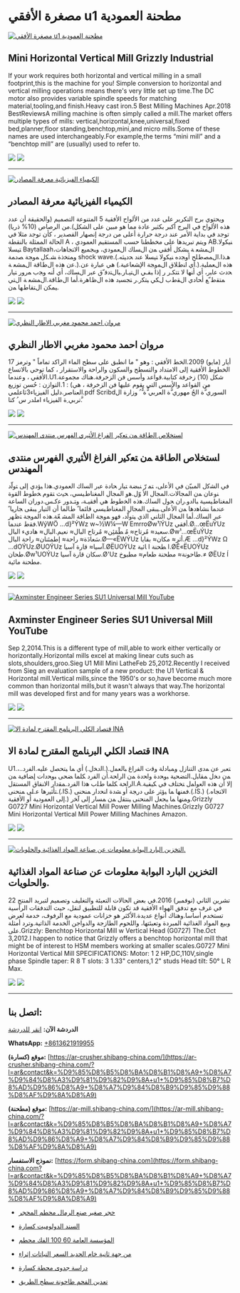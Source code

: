 # مصغرة الأفقي u1 مطحنة العمودية

<a href="https://swt.shibang-china.com/?l=ar&img&k=%D9%85%D8%B5%D8%BA%D8%B1%D8%A9+%D8%A7%D9%84%D8%A3%D9%81%D9%82%D9%8A+u1+%D9%85%D8%B7%D8%AD%D9%86%D8%A9+%D8%A7%D9%84%D8%B9%D9%85%D9%88%D8%AF%D9%8A%D8%A9" target="_blank">![مصغرة الأفقي u1 مطحنة العمودية](http://static.shibang-china.com/all-800x300/279.jpg)</a>

## Mini Horizontal Vertical Mill Grizzly Industrial
If your work requires both horizontal and vertical milling in a small footprint,this is the machine for you! Simple conversion to horizontal and vertical milling operations means there&#39;s very little set up time.The DC motor also provides variable spindle speeds for matching material,tooling,and finish.Heavy cast iron.5 Best Milling Machines Apr.2018 BestReviewsA milling machine is often simply called a mill.The market offers multiple types of mills: vertical,horizontal,knee,universal,fixed bed,planner,floor standing,benchtop,mini,and micro mills.Some of these names are used interchangeably.For example,the terms “mini mill” and a “benchtop mill” are (usually) used to refer to.


<a href="https://whatsapp.shibangsoft.com/WhatsApp.php" target="_blank" title="WhatsApp">![](http://static.shibang-china.com/icon/whatsapp.png)</a> <a href="https://swt.shibang-china.com/?l=ar&icon&k=%D9%85%D8%B5%D8%BA%D8%B1%D8%A9+%D8%A7%D9%84%D8%A3%D9%81%D9%82%D9%8A+u1+%D9%85%D8%B7%D8%AD%D9%86%D8%A9+%D8%A7%D9%84%D8%B9%D9%85%D9%88%D8%AF%D9%8A%D8%A9" target="_blank">![](http://static.shibang-china.com/icon/chat-ar.png)</a>

---

<a href="https://swt.shibang-china.com/?l=ar&img&k=%D9%85%D8%B5%D8%BA%D8%B1%D8%A9+%D8%A7%D9%84%D8%A3%D9%81%D9%82%D9%8A+u1+%D9%85%D8%B7%D8%AD%D9%86%D8%A9+%D8%A7%D9%84%D8%B9%D9%85%D9%88%D8%AF%D9%8A%D8%A9" target="_blank">![الكيمياء الفيزيائية معرفة المصادر](http://static.shibang-china.com/all-800x300/1419.jpg)</a>

## الكيمياء الفيزيائية معرفة المصادر
ويحتوي برج التكرير على عدد من الألواح الأفقية 5 المتنوعة التصميم (والحقيقة أن عدد هذه الألواح في البرج أكبر بكثير عادة مما هو مبين على الشكل).من الرصاص (10% ذريا) توجد في بداية الأمر عند درجة حرارة أعلى من درجة إنصهار القصدير ، كأن توجد مثلا في الحالة الممثلة بالنقطة A ، ويتم تبريدها على مخططنا حسب المستقيم العمودي AB.ﻨﻴﻜﻭﻻ ﺘﻴﺴﻼ Baytallaahﺍﻝﻤﺸﻌ ﺔ ﺒﺸﻜل ﺃﻓﻘﻲ ﻤﻥ ﺍﻝﺴﻠﻙ ﺍﻝﻌﻤﻭﺩﻱ، ﻭﺒﺠﻤﻴﻊ ﺍﻻﺘﺠﺎﻫﺎﺕ، ﻭﻤﺘﺨﺫﺓ ﺸ.ﻜل ﻤﻭﺠﺔ ﺼﺩﻤﺔ shock wave.(.ﻫـﺫﺍ.ﺍﻝﻤﺼﻁﻠﺢ ﺃﻭﺠﺩﻩ ﻨﻴﻜﻭﻻ ﺘﻴﺴﻼ ﻋﻨﺩ ﺤﺩﻴﺜﻪ ﻋﻥ ﻫﺫﻩ ﺍﻝﻁﺎﻗﺔ ﺍﻝﻤﺸﻌ ﺔ.).ﻫﺫﻩ ﺍﻝﻌﻤﻠﻴﺔ.(.ﺃﻱ ﺍﻨﻁﻼﻕ ﺍﻝﻤﻭﺠﺔ ﺍﻹﺸﻌﺎﻋﻴﺔ.) ﻫﻲ ﻋﺒﺎﺭﺓ ﻋﻥ ﺤﺩﺙ ﻋﺎﺒﺭ، ﺃﻱ ﺃﻨﻬﺎ ﻻ ﺘﺘﻜـﺭ ﺭ ﺇﺫﺍ ﺒﻘـﻲ ﺍﻝﺘﻴـﺎﺭ.ﺒﺎﻝﺘﺩﻓﹼﻕ ﻋﺒﺭ ﺍﻝﺴﻠﻙ، ﺃﻱ ﺃﻨﻪ ﻭﺠﺏ ﻤﺭﻭﺭ ﺘﻴﺎﺭ ﻤﺘﻘﻁﹼﻊ ﺃﺤﺎﺩﻱ ﺍﻝﻘﻁﺏ ﻝﻜﻲ ﻴﺘﻜﺭ.ﺭ ﺘﺠﺴﻴﺩ ﻫﺫﻩ ﺍﻝﻅﺎﻫﺭﺓ.ﺃﻤﺎ ﺍﻝﻁﺎﻗﺔ.ﺍﻝﻤﺸﻌ ﺔ ﺍﻝﺘﻲ ﻴﻤﻜﻥ ﺍﻝﺘﻘﺎﻁﻬﺎ ﻤﻥ.


<a href="https://whatsapp.shibangsoft.com/WhatsApp.php" target="_blank" title="WhatsApp">![](http://static.shibang-china.com/icon/whatsapp.png)</a> <a href="https://swt.shibang-china.com/?l=ar&icon&k=%D9%85%D8%B5%D8%BA%D8%B1%D8%A9+%D8%A7%D9%84%D8%A3%D9%81%D9%82%D9%8A+u1+%D9%85%D8%B7%D8%AD%D9%86%D8%A9+%D8%A7%D9%84%D8%B9%D9%85%D9%88%D8%AF%D9%8A%D8%A9" target="_blank">![](http://static.shibang-china.com/icon/chat-ar.png)</a>

---

<a href="https://swt.shibang-china.com/?l=ar&img&k=%D9%85%D8%B5%D8%BA%D8%B1%D8%A9+%D8%A7%D9%84%D8%A3%D9%81%D9%82%D9%8A+u1+%D9%85%D8%B7%D8%AD%D9%86%D8%A9+%D8%A7%D9%84%D8%B9%D9%85%D9%88%D8%AF%D9%8A%D8%A9" target="_blank">![مروان احمد محمود مغربي الاطار النظري](http://static.shibang-china.com/all-800x300/495.jpg)</a>

## مروان احمد محمود مغربي الاطار النظري
17 أيار (مايو) 2009.الخط الأفقي : وهو &quot; ما انطبق على سطح الماء الراكد تماماً &quot; وترمز الخطوط الأفقية إلى الامتداد والتسطح والسكون والراحة والاستقرار ، كما توحي بالاتساع الأفقي ، وعندما.U1.شكل (10) زخرفة كتابية.قواعد وأسس فن الزخرفة.هناك مجموعة من القواعد والأسس التي يقوم عليها فن الزخرفة ، هي) : 1.التوازن : حُسن توزيع العناصر.دليل الفيزياء3ثاعلمي.pdf Scribdالسوري َُّة الجُ مهوري َُّة العربي َُّة ُّ ُ وزارة ال َّتربي ِة الفيزياء املدر س ُ كتا.


<a href="https://whatsapp.shibangsoft.com/WhatsApp.php" target="_blank" title="WhatsApp">![](http://static.shibang-china.com/icon/whatsapp.png)</a> <a href="https://swt.shibang-china.com/?l=ar&icon&k=%D9%85%D8%B5%D8%BA%D8%B1%D8%A9+%D8%A7%D9%84%D8%A3%D9%81%D9%82%D9%8A+u1+%D9%85%D8%B7%D8%AD%D9%86%D8%A9+%D8%A7%D9%84%D8%B9%D9%85%D9%88%D8%AF%D9%8A%D8%A9" target="_blank">![](http://static.shibang-china.com/icon/chat-ar.png)</a>

---

<a href="https://swt.shibang-china.com/?l=ar&img&k=%D9%85%D8%B5%D8%BA%D8%B1%D8%A9+%D8%A7%D9%84%D8%A3%D9%81%D9%82%D9%8A+u1+%D9%85%D8%B7%D8%AD%D9%86%D8%A9+%D8%A7%D9%84%D8%B9%D9%85%D9%88%D8%AF%D9%8A%D8%A9" target="_blank">![اﺴﺘﺨﻼص اﻟطﺎﻗﺔ ﻤن ﺘﻌﮐﻴر اﻟﻔراغ اﻷﺜﻴري اﻟﻔﻬرس منتدى المهندس](http://static.shibang-china.com/all-800x300/1130.jpg)</a>

## اﺴﺘﺨﻼص اﻟطﺎﻗﺔ ﻤن ﺘﻌﮐﻴر اﻟﻔراغ اﻷﺜﻴري اﻟﻔﻬرس منتدى المهندس
ﻓﻲ اﻟﺸﮐل اﻟﻤﺒﻴّن ﻓﻲ اﻷﻋﻟﯽ، ﺘﻤ رّ ﻨﺒﻀﺔ ﺘﻴﺎر ﺤﺎدة ﻋﺒر اﻟﺴﻟك اﻟﻌﻤودي.ﻫذا ﻴؤدي إﻟﯽ ﺘوﻟّد ﻨوﻋﺎن ﻤن اﻟﻤﺠﺎﻻت.اﻟﻤﺠﺎل اﻷ وّل.ﻫو اﻟﻤﺠﺎل اﻟﻤﻐﻨﺎطﻴﺴﻲ، ﺤﻴث ﺘﻘوم ﺨطوط اﻟﻘوة اﻟﻤﻐﻨﺎطﻴﺴﻴﺔ ﺒﺎﻟدو.ران ﺤول اﻟﺴﻟك.ﻫذه اﻟﺨطوط ﻫﻲ أﻓﻘﻴـﺔ، وﺘـدور ﻋﮐـس.دوران اﻟﺴﺎﻋﺔ ﻋﻨدﻤﺎ ﻨﺸﺎﻫدﻫﺎ ﻤن اﻷﻋﻟﯽ.ﻴﺒﻘﯽ اﻟﻤﺠﺎل اﻟﻤﻐﻨﺎطﻴﺴﻲ ﻗﺎﺌﻤﺎﹰ طﺎﻟﻤﺎ أن اﻟﺘﻴﺎر ﻴﺒﻘﯽ ﺠﺎرﻴﺎﹰ ﻋﺒر اﻟﺴﻟك.أﻤﺎ اﻟﻤﺠﺎل اﻟﺜﺎﻨﻲ اﻟذي ﻴﺘوﻟّد، ﻓﻬو ﻤوﺠﺔ اﻟطﺎﻗﺔ اﻟﻤﺸ ﻌّﺔ.ﻫذه اﻟﻤوﺠﺔ ﺘظﻬر ﻓﻘط ﻋﻨدﻤﺎ.WýWÖ …d}²ÝWz w~½W¼—W EmrroØw¹ïÝUz أﻓﻘﻲ.Ø…œËuÝUz ﺳﻌﻴﺪ≈ ﻣُﺮﺗﺎح≈ ﻣُ ﻄْﻤَﺌِﻦ≈ ﻣُﺮﺗﺎح اﻟﺒﺎل≈ ﻧﻌﻴﻢ.اﻟﺒﺎل≈ ﻫﺎديء اﻟﺒﺎل.Øw¹…œËuÝUz ﺳَﻌﺎدَة≈ راﺣﺔ≈ إﻃﻤﺌﻨﺎن≈ راﺣﺔ اﻟﺒﺎل.Ø—«ËWÝUz أﺛﺮ≈ ﻣﻜﺎن≈ ﺑﻘﺎﻳﺎ.Æ …d}²ÝWz Ω …dOÝUz.ØUOÝUz آﺳﻴﺎ≈ ﻗﺎرة آﺳﻴﺎ.ØËUOÝUz ا ﻄﺤﻨﺔ ا ﺎﺋﻴﺔ.ØÊ«ËUOÝUz ﻃﺤﺎن.Øw¹UOÝUz ﺳﻜﺎن ﻗﺎرة آﺳﻴﺎ.Ø&#39;Uz ﻃﺎﺣﻮﻧﺔ≈ ﻣﻄﺤﻨﺔ ﻃﻌﺎم≈ ﻣﻄﺒﻮخ.≠ ØËUz Í ﻣﻄﺤﻨﺔ ﻣﺎﺋﻴﺔ.


<a href="https://whatsapp.shibangsoft.com/WhatsApp.php" target="_blank" title="WhatsApp">![](http://static.shibang-china.com/icon/whatsapp.png)</a> <a href="https://swt.shibang-china.com/?l=ar&icon&k=%D9%85%D8%B5%D8%BA%D8%B1%D8%A9+%D8%A7%D9%84%D8%A3%D9%81%D9%82%D9%8A+u1+%D9%85%D8%B7%D8%AD%D9%86%D8%A9+%D8%A7%D9%84%D8%B9%D9%85%D9%88%D8%AF%D9%8A%D8%A9" target="_blank">![](http://static.shibang-china.com/icon/chat-ar.png)</a>

---

<a href="https://swt.shibang-china.com/?l=ar&img&k=%D9%85%D8%B5%D8%BA%D8%B1%D8%A9+%D8%A7%D9%84%D8%A3%D9%81%D9%82%D9%8A+u1+%D9%85%D8%B7%D8%AD%D9%86%D8%A9+%D8%A7%D9%84%D8%B9%D9%85%D9%88%D8%AF%D9%8A%D8%A9" target="_blank">![Axminster Engineer Series SU1 Universal Mill YouTube](http://static.shibang-china.com/all-800x300/1524.jpg)</a>

## Axminster Engineer Series SU1 Universal Mill YouTube
Sep 2,2014.This is a different type of mill,able to work either vertically or horizontally.Horizontal mills excel at making linear cuts such as slots,shoulders,groo.Sieg U1 Mill Mini LatheFeb 25,2012.Recently I received from Sieg an evaluation sample of a new product: the U1 Vertical &amp; Horizontal mill.Vertical mills,since the 1950&#39;s or so,have become much more common than horizontal mills,but it wasn&#39;t always that way.The horizontal mill was developed first and for many years was a workhorse.


<a href="https://whatsapp.shibangsoft.com/WhatsApp.php" target="_blank" title="WhatsApp">![](http://static.shibang-china.com/icon/whatsapp.png)</a> <a href="https://swt.shibang-china.com/?l=ar&icon&k=%D9%85%D8%B5%D8%BA%D8%B1%D8%A9+%D8%A7%D9%84%D8%A3%D9%81%D9%82%D9%8A+u1+%D9%85%D8%B7%D8%AD%D9%86%D8%A9+%D8%A7%D9%84%D8%B9%D9%85%D9%88%D8%AF%D9%8A%D8%A9" target="_blank">![](http://static.shibang-china.com/icon/chat-ar.png)</a>

---

<a href="https://swt.shibang-china.com/?l=ar&img&k=%D9%85%D8%B5%D8%BA%D8%B1%D8%A9+%D8%A7%D9%84%D8%A3%D9%81%D9%82%D9%8A+u1+%D9%85%D8%B7%D8%AD%D9%86%D8%A9+%D8%A7%D9%84%D8%B9%D9%85%D9%88%D8%AF%D9%8A%D8%A9" target="_blank">![ﻗﺘﺼﺎﺩ ﺍﻟﻜﻠﻲ ﺍﻟﺒﺭﻨﺎﻤﺞ ﺍﻟﻤﻘﺘﺭﺡ ﻟﻤﺎﺩﺓ ﺍﻻ INA](http://static.shibang-china.com/all-800x300/568.jpg)</a>

## ﻗﺘﺼﺎﺩ ﺍﻟﻜﻠﻲ ﺍﻟﺒﺭﻨﺎﻤﺞ ﺍﻟﻤﻘﺘﺭﺡ ﻟﻤﺎﺩﺓ ﺍﻻ INA
U1.،..ﺘﻌﺒﺭ ﻋﻥ ﻤﺩﻯ ﺍﻟﺘﻨﺎﺯل ﻭﻤﺒﺎﺩﻟﺔ ﻭﻗﺕ ﺍﻟﻔﺭﺍﻍ ﺒﺎﻟﻌﻤل.(.ﺍﻟﺩﺨل.) ﺃﻱ ﻤﺎ ﻴﺘﺤﺼل ﻋﻠﻴﻪ.ﺍﻟﻔﺭﺩ ﻤﻥ ﺩﺨل ﻤﻘﺎﺒل.ﺍﻟﺘﻀﺤﻴﺔ ﺒﻭﺤﺩﺓ ﻭﺍﺤﺩﺓ ﻤﻥ ﺍﻟﺭﺍﺤﺔ.ﺃﻥ ﺍﻟﻔﺭﺩ ﻜﻠﻤﺎ ﻀﺤﻰ ﺒﻭﺤﺩﺍﺕ ﺇﻀﺎﻓﻴﺔ ﻤﻥ ﺍﻟﺭﺍﺤﺔ ﻜﻠﻤﺎ ﻁﻠﺏ ﻫﺫﺍ ﺍﻟﻔﺭﺩ.ﻤﻘﺩﺍﺭ ﺍﻻﻨﻔﺎﻕ ﺍﻟﻤﺴﺘﻘل.A.ﺇﻻ ﺃﻥ ﻫﺫﻩ ﺍﻟﻌﻭﺍﻤل ﺘﺨﺘﻠﻑ ﻓﻲ ﻜﻴﻔﻴﺔ ﺘﺄﺜﻴﺭﻫﺎ ﻋ.ﻠﻰ ﻤﻨﺤﻨﻰ.(.IS.) ﻓﻤﻨﻬﺎ ﻤﺎ ﻴﺅﺜﺭ ﻋﻠﻰ ﺩﺭﺠﺔ ﺃﻭ ﺸﺩﺓ ﺍﻨﺤﺩﺍﺭ ﻤﻨﺤﻨﻰ.(.IS.) (.ﺍﻻﺘﺠﺎﻩ ﺇﻟﻰ ﺍﻟﻌﻤﻭﺩﻴﺔ ﺃﻭ ﺍﻷﻓﻘﻴﺔ.) ﻭﻤﻨﻬﺎ ﻤﺎ ﻴﺠﻌل ﺍﻟﻤﻨﺤﻨﻰ ﻴﻨﺘﻘل ﻤﻥ ﻤﺴﺎﺭ ﺇﻟﻰ ﺁﺨﺭ.Grizzly G0727 Mini Horizontal Vertical Mill Power Milling Machines.Grizzly G0727 Mini Horizontal Vertical Mill Power Milling Machines Amazon.


<a href="https://whatsapp.shibangsoft.com/WhatsApp.php" target="_blank" title="WhatsApp">![](http://static.shibang-china.com/icon/whatsapp.png)</a> <a href="https://swt.shibang-china.com/?l=ar&icon&k=%D9%85%D8%B5%D8%BA%D8%B1%D8%A9+%D8%A7%D9%84%D8%A3%D9%81%D9%82%D9%8A+u1+%D9%85%D8%B7%D8%AD%D9%86%D8%A9+%D8%A7%D9%84%D8%B9%D9%85%D9%88%D8%AF%D9%8A%D8%A9" target="_blank">![](http://static.shibang-china.com/icon/chat-ar.png)</a>

---

<a href="https://swt.shibang-china.com/?l=ar&img&k=%D9%85%D8%B5%D8%BA%D8%B1%D8%A9+%D8%A7%D9%84%D8%A3%D9%81%D9%82%D9%8A+u1+%D9%85%D8%B7%D8%AD%D9%86%D8%A9+%D8%A7%D9%84%D8%B9%D9%85%D9%88%D8%AF%D9%8A%D8%A9" target="_blank">![التخزين البارد البوابة معلومات عن صناعة المواد الغذائية والحلويات.](http://static.shibang-china.com/all-800x300/237.jpg)</a>

## التخزين البارد البوابة معلومات عن صناعة المواد الغذائية والحلويات.
22 تشرين الثاني (نوفمبر) 2016.في بعض الحالات التعبئة والتغليف وتصميم لتبريد المنتج في غرف مع تدفق الهواء الأفقية قد تكون قابلة للتطبيق لنقل، حيث التدفقات الرأسية تستخدم أساسا.وهناك أنواع عديدة.الأكثر هو خزانات عمودية مع الرفوف، خدمة لعرض وبيع المواد الغذائية المبردة وتعبئتها، واللحوم الطازجة والدواجن الخدمة الذاتية.وترد أمثلة على.Grizzly: Benchtop Horizontal Mill w Vertical Head (G0727) The.Oct 3,2012.I happen to notice that Grizzly offers a benchtop horizontal mill that might be of interest to HSM members working at smaller scales.G0727 Mini Horizontal Vertical Mill SPECIFICATIONS: Motor: 1 2 HP,DC,110V,single phase Spindle taper: R 8 T slots: 3 1.33&quot; centers,1 2&quot; studs Head tilt: 50° L R Max.


<a href="https://whatsapp.shibangsoft.com/WhatsApp.php" target="_blank" title="WhatsApp">![](http://static.shibang-china.com/icon/whatsapp.png)</a> <a href="https://swt.shibang-china.com/?l=ar&icon&k=%D9%85%D8%B5%D8%BA%D8%B1%D8%A9+%D8%A7%D9%84%D8%A3%D9%81%D9%82%D9%8A+u1+%D9%85%D8%B7%D8%AD%D9%86%D8%A9+%D8%A7%D9%84%D8%B9%D9%85%D9%88%D8%AF%D9%8A%D8%A9" target="_blank">![](http://static.shibang-china.com/icon/chat-ar.png)</a>

---
## اتصل بنا:

**الدردشة الآن:** [انقر للدردشة](https://swt.shibang-china.com?l=ar&contact&k=%D9%85%D8%B5%D8%BA%D8%B1%D8%A9+%D8%A7%D9%84%D8%A3%D9%81%D9%82%D9%8A+u1+%D9%85%D8%B7%D8%AD%D9%86%D8%A9+%D8%A7%D9%84%D8%B9%D9%85%D9%88%D8%AF%D9%8A%D8%A9)

**WhatsApp:**  [+8613621919955](https://whatsapp.shibangsoft.com/WhatsApp.php)

**موقع (كسارة):** [https://ar-crusher.shibang-china.com/](https://ar-crusher.shibang-china.com/?l=ar&contact&k=%D9%85%D8%B5%D8%BA%D8%B1%D8%A9+%D8%A7%D9%84%D8%A3%D9%81%D9%82%D9%8A+u1+%D9%85%D8%B7%D8%AD%D9%86%D8%A9+%D8%A7%D9%84%D8%B9%D9%85%D9%88%D8%AF%D9%8A%D8%A9)

**موقع (مطحنة):** [https://ar-mill.shibang-china.com/](https://ar-mill.shibang-china.com/?l=ar&contact&k=%D9%85%D8%B5%D8%BA%D8%B1%D8%A9+%D8%A7%D9%84%D8%A3%D9%81%D9%82%D9%8A+u1+%D9%85%D8%B7%D8%AD%D9%86%D8%A9+%D8%A7%D9%84%D8%B9%D9%85%D9%88%D8%AF%D9%8A%D8%A9)

**نموذج الاستفسار:** [https://form.shibang-china.com](https://form.shibang-china.com?l=ar&contact&k=%D9%85%D8%B5%D8%BA%D8%B1%D8%A9+%D8%A7%D9%84%D8%A3%D9%81%D9%82%D9%8A+u1+%D9%85%D8%B7%D8%AD%D9%86%D8%A9+%D8%A7%D9%84%D8%B9%D9%85%D9%88%D8%AF%D9%8A%D8%A9)

* [حجر صغير صنع الرمال محطم المحجر](../26/%D8%AD%D8%AC%D8%B1%20%D8%B5%D8%BA%D9%8A%D8%B1%20%D8%B5%D9%86%D8%B9%20%D8%A7%D9%84%D8%B1%D9%85%D8%A7%D9%84%20%D9%85%D8%AD%D8%B7%D9%85%20%D8%A7%D9%84%D9%85%D8%AD%D8%AC%D8%B1.md)

* [السند الدولوميت كسارة](../30/%D8%A7%D9%84%D8%B3%D9%86%D8%AF%20%D8%A7%D9%84%D8%AF%D9%88%D9%84%D9%88%D9%85%D9%8A%D8%AA%20%D9%83%D8%B3%D8%A7%D8%B1%D8%A9.md)

* [المؤسسة العامة 60 100 الفك محطم](../26/%D8%A7%D9%84%D9%85%D8%A4%D8%B3%D8%B3%D8%A9%20%D8%A7%D9%84%D8%B9%D8%A7%D9%85%D8%A9%2060%20100%20%D8%A7%D9%84%D9%81%D9%83%20%D9%85%D8%AD%D8%B7%D9%85.md)

* [من جهة ثانية خام الحديد السعر النباتات إثراء](../29/%D9%85%D9%86%20%D8%AC%D9%87%D8%A9%20%D8%AB%D8%A7%D9%86%D9%8A%D8%A9%20%D8%AE%D8%A7%D9%85%20%D8%A7%D9%84%D8%AD%D8%AF%D9%8A%D8%AF%20%D8%A7%D9%84%D8%B3%D8%B9%D8%B1%20%D8%A7%D9%84%D9%86%D8%A8%D8%A7%D8%AA%D8%A7%D8%AA%20%D8%A5%D8%AB%D8%B1%D8%A7%D8%A1.md)

* [دراسة جدوى محطة كسارة](../28/%D8%AF%D8%B1%D8%A7%D8%B3%D8%A9%20%D8%AC%D8%AF%D9%88%D9%89%20%D9%85%D8%AD%D8%B7%D8%A9%20%D9%83%D8%B3%D8%A7%D8%B1%D8%A9.md)

* [تعدين الفحم طاحونة سطح الطريق](../29/%D8%AA%D8%B9%D8%AF%D9%8A%D9%86%20%D8%A7%D9%84%D9%81%D8%AD%D9%85%20%D8%B7%D8%A7%D8%AD%D9%88%D9%86%D8%A9%20%D8%B3%D8%B7%D8%AD%20%D8%A7%D9%84%D8%B7%D8%B1%D9%8A%D9%82.md)